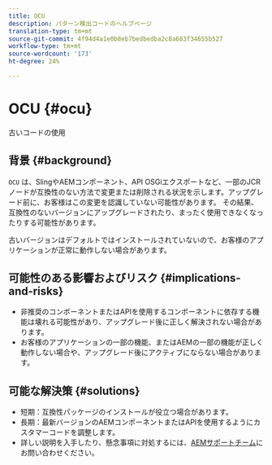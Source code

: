 ```yaml
---
title: OCU
description: パターン検出コードのヘルプページ
translation-type: tm+mt
source-git-commit: 4f94d4a1e0b8eb7bedbedba2c8a683f34655b527
workflow-type: tm+mt
source-wordcount: '173'
ht-degree: 24%

---
```



# OCU {#ocu}

古いコードの使用

## 背景 {#background}

`OCU` は、SlingやAEMコンポーネント、API OSGiエクスポートなど、一部のJCRノードが互換性のない方法で変更または削除される状況を示します。アップグレード前に、お客様はこの変更を認識していない可能性があります。 その結果、互換性のないバージョンにアップグレードされたり、まったく使用できなくなったりする可能性があります。

古いバージョンはデフォルトではインストールされていないので、お客様のアプリケーションが正常に動作しない場合があります。

## 可能性のある影響およびリスク {#implications-and-risks}

* 非推奨のコンポーネントまたはAPIを使用するコンポーネントに依存する機能は壊れる可能性があり、アップグレード後に正しく解決されない場合があります。
* お客様のアプリケーションの一部の機能、またはAEMの一部の機能が正しく動作しない場合や、アップグレード後にアクティブにならない場合があります。

## 可能な解決策 {#solutions}

* 短期：互換性パッケージのインストールが役立つ場合があります。
* 長期：最新バージョンのAEMコンポーネントまたはAPIを使用するようにカスタマーコードを調整します。
* 詳しい説明を入手したり、懸念事項に対処するには、[AEMサポートチーム](https://helpx.adobe.com/enterprise/using/support-for-experience-cloud.html)にお問い合わせください。

